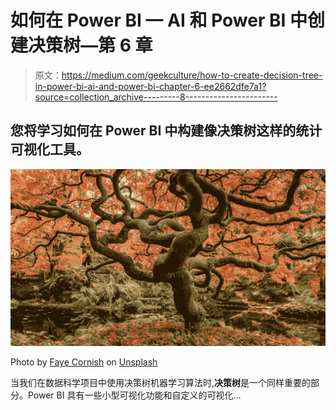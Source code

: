 # 如何在 Power BI — AI 和 Power BI 中创建决策树—第 6 章

> 原文：<https://medium.com/geekculture/how-to-create-decision-tree-in-power-bi-ai-and-power-bi-chapter-6-ee2662dfe7a1?source=collection_archive---------8----------------------->

## 您将学习如何在 Power BI 中构建像决策树这样的统计可视化工具。

![](img/51dedbb6e30b51f0465bafbb4ab6158b.png)

Photo by [Faye Cornish](https://unsplash.com/@fcornish?utm_source=unsplash&utm_medium=referral&utm_content=creditCopyText) on [Unsplash](https://unsplash.com/s/photos/tree-hierarchy?utm_source=unsplash&utm_medium=referral&utm_content=creditCopyText)

当我们在数据科学项目中使用决策树机器学习算法时,**决策树**是一个同样重要的部分。Power BI 具有一些小型可视化功能和自定义的可视化…